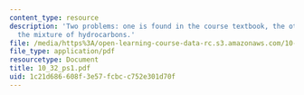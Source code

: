 ```yaml
---
content_type: resource
description: 'Two problems: one is found in the course textbook, the other concerns
  the mixture of hydrocarbons.'
file: /media/https%3A/open-learning-course-data-rc.s3.amazonaws.com/10-32-separation-processes-spring-2005/1c21d686608f3e57fcbcc752e301d70f_10_32_ps1.pdf
file_type: application/pdf
resourcetype: Document
title: 10_32_ps1.pdf
uid: 1c21d686-608f-3e57-fcbc-c752e301d70f
---
```

